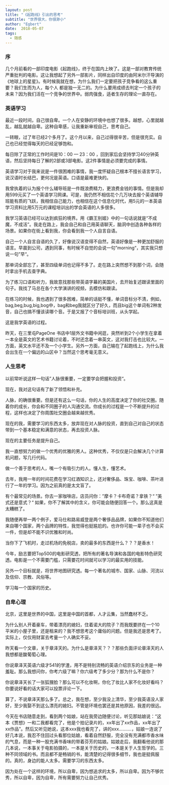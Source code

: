 ```yaml
---
layout: post
title: "《起跑线》引出的思考"
subtitle: "世界很大，你很渺小"
author: "Egbert"
date:  2018-05-07
tags:
  - 随感
---
```


### 序
几个月前看的一部印度电影《起跑线》，终于在国内上映了。这是一部对教育传统严重批判的电影。这让我想起了另外一部影片，同样出自印度的由阿米尔汗导演的《地球上的星星》。有时候我就在想，为什么我们一定要把孩子竞争看的这么重要？我们生而为人，每个人 都是独一无二的。为什么要用成绩去判定一个孩子的未来？因为我们活在一个竞争的世界中。弱肉强食，适者生存的理论一直存在。

### 英语学习
最近一段时间，自己很自卑。一个人在安静的环境中也想了很多。越想，心里就越乱，越乱就越自卑。这种自卑感，让我重新审视自己，思考自己。

一转眼，过了年已经2个多月了。这个月以来，自己过得很辛苦，但是很充实。自己也已经觉得每天的已经足够饱和。

每日除了正常的工作时间是10：00 — 23：00 ，回到家后会坚持学习40分钟英语，然后坚持每日了解的2部或3部电影。这2件事情是必须要完成的事情。

英语学习对于我来说是一件很困难的事情，我一度怀疑自己根本不擅长语言学习，说汉语时长结巴，更何况是英语。口语是最难更快的。

我曾执着的认为报个什么辅导班是一件既浪费精力，更浪费金钱的事情。但是我却用599元买了一个英语学习网课。可是，我仍然不相信花个几万块去报个英语辅导班能有质的飞跃，我相信自己能力，也相信在这个信息化时代，用5元的一本英语学习资料比用5万元的课程培训出的学会英语的人多很多。

 我学习英语已经可以达到疯狂的境界。用《霸王别姬》中的一句话说就是“不成魔，不成活”。我走在路上，我会自己和自己用英语聊天，脑洞中创造各种各样的场景。如果你在街上看到我，你会看到我一个人自言自语。

自己一个人自言自语的久了，好像说汉语变得不自然，英语好像是一种更加舒服的语言。早晨到公司，遇到同事，有时候不自觉的会说一句”morning“，其实我只想说一句”早“。

那单词全部忘了，甚至四级单词也记得不多了。走在路上突然想不到那个词，会随时拿出手机去查字典。

为了练习口语和听力，我故意找那些带英语字幕的美国片，去开始复述跟读里面的句子。我找了马总在各个大学演讲的视频，去模仿和跟读。

在练习的时候，我也遇到了很多困难，简单的话挺不懂，单词音标分不清，例如，bag,beg,bug,big,bog中，bag和beg我就区分了好久，而且big这个单词有2种发音，自己也搞不懂该读哪个音。于是又报了个音标培训班，从头学起。

这是我学英语的过程。

昨天，在三里屯PageOne 书店中1层外文书籍中闲逛，突然听到2个小学生在拿着一本全是英文的艺术书籍讨论着，不时还念着一串英文，这对我打击也比较大。一方面，英文水平还不及一个小学生。另外一方面，自己输在了起跑线上，为什么我会出生在一个偏远的山区中？当然这个思考毫无意义。                            

### 人生思考
以前常听说这样一句话”人脉很重要，一定要学会把握和投资“。

现在，我对这句话有了新了领悟和补充。

人脉，的确很重要。但是还有这么一句话，你的人生的高度决定了你的社交圈。随着你的成长，你会和不同圈子的人沟通交流。你成长的过程是一个不断提升的过程，这样也决定了你周围社交圈会越来越优秀。

现在的我，需要学习的东西太多，放弃现在对人脉的投资，直到自己对自己的状态带到一个基本稳定和满意的状态，再去投资人脉。

现在的主要任务是提升自己。

我一直想努力的做一个优秀的优雅的男人。这种优秀，不仅仅是只会解决几个计算机问题，写几行代码。

做一个善于思考的人，嘴一个有吸引力的人。懂人生，懂艺术。

去年，我用一年的时间花费在学习红酒知识上，还对奢侈品、珠宝、咖啡、茶叶进行了一年的学习。因为之前真的是太文盲了。

有个最常见的场景。你去一家咖啡店，店员问你：”摩卡？卡布奇诺？拿铁？“  ”美式还是意式？“ 如果，你不了解其中的含义，你可能会随便回答一个。那么这真是太糟糕了。

我随便再举一两个例子，爱马仕和路易威登是两个奢侈品品牌，如果你不知道他们来自哪个国家，两个品牌的特性，我觉得也挺尴尬的。也许你可能一辈子也不会买一件，但是却不能不识优雅和时尚。

当你下了飞机时，走过机场的免税店，卖的最多的东西是什么？？？是香水！

今年，励志要把Top500的电影研究透，把所有的著名导演和各国的电影特色研究透。电影是一个不需要门槛，只需要花时间就可以学习的最实用的技能。

另外一个目标就是，将世界地图研究透。每一个著名的城市、国家、山脉、河流以及信仰、宗教、风俗等。

学习每一个国家的历史。

### 自卑心理
北京，这里是世界的中国，这里是中国的首都，人才云集，当然蠢材不乏。

为什么别人开着豪车，带着漂亮的媳妇，住着诺大的院子？而我既要挤在一个10平米的小屋子里，还是租来的？我不想思考这个庸俗的问题。但是我还是思考了。实际上，仅仅用财富去考量一个人确实不妥。

昨天看一个文章，关于章泽天的。为什么是章泽天？？？那些负面评论章泽天的人我想都是酸葡萄心理。

你说章泽天英语六级才541的学渣，用不是特别流畅的英语介绍京东的业务是一种羞耻。那么我想问你，你考六级了嘛？你六级考了多少分？那为什么不是你？

你说章泽天长了一张狐狸脸？那么可以不化妆啊，你化了妆比人家不化妆好看吗？你要说好看的话大家可以投票评论一下。

算了，不说章泽天那么多了。总之，我在想，至少我没上清华，至少我英语没人家好，至少我娶不到这么漂亮的媳妇。不管是环境也罢还是其他原因，我差的很远。

今天在书店随意走到，看到两个姑娘，站在我旁边随便讨论，听见那姑娘说：“这本《贾想》一和二我都看完了，他是个拍记录片的，xx年出了xx作品，xx年出了xx作品”。然后又听见她说，这本xxx我也看完了，讲的xxx..........，姑娘一连说了好几本说，我忍不住回过头看那位姑娘，看着自然舒服，完全没有充满都市香水味的气息，而是一种一股充满书香味的带着芬芳的姑娘。姑娘走后，我翻看他说的那几本说，一本事关于电影拍摄的，一本是关于历史的，一本是关于人生哲学的。三种不同领域的书。而且都不是畅销的书，能清楚的记得很多细节，我也是挺佩服的。真的，身边的能人太多。需要学习的东西太多。

因为处在一个这样的环境，所以自卑，因为想追求的太多，所以自卑。因为不够优秀，所以自卑，因为自卑，所有需要努力让自己优秀。

